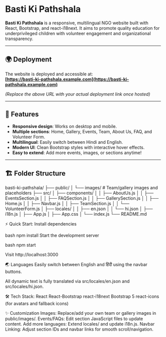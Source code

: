 # Basti Ki Pathshala

**Basti Ki Pathshala** is a responsive, multilingual NGO website built with React, Bootstrap, and react-i18next. It aims to promote quality education for underprivileged children with volunteer engagement and organizational transparency.

---
## 🌍 Deployment

The website is deployed and accessible at:  
**[https://basti-ki-pathshala.example.com](https://basti-ki-pathshala.example.com)**

*(Replace the above URL with your actual deployment link once hosted)*

---
## 🚀 Features

- **Responsive design**: Works on desktop and mobile.
- **Multiple sections**: Home, Gallery, Events, Team, About Us, FAQ, and Volunteer Form.
- **Multilingual**: Easily switch between Hindi and English.
- **Modern UI**: Clean Bootstrap styles with interactive hover effects.
- **Easy to extend**: Add more events, images, or sections anytime!

---

## 🏗️ Folder Structure

basti-ki-pathshala/
├── public/
│   └── images/                  # Team/gallery images and placeholders
├── src/
│   ├── components/
│   │   ├── AboutUs.js
│   │   ├── EventsSection.js
│   │   ├── FAQSection.js
│   │   ├── GallerySection.js
│   │   ├── Home.js
│   │   ├── Navbar.js
│   │   ├── TeamSection.js
│   │   └── VolunteerForm.js
│   ├── locales/
│   │   ├── en.json
│   │   └── hi.json
│   ├── i18n.js
│   ├── App.js
│   ├── App.css
│   └── index.js
└── README.md


⚡ Quick Start:
Install dependencies

bash
npm install
Start the development server

bash
npm start

Visit
http://localhost:3000


🌏 Languages
Easily switch between English and हिंदी using the navbar buttons.

All dynamic text is fully translated via src/locales/en.json and src/locales/hi.json.

🛠️ Tech Stack:
React
React-Bootstrap
react-i18next
Bootstrap 5
react-icons (for avatars and fallback icons)

✨ Customization
Images: Replace/add your own team or gallery images in public/images/.
Events/FAQs: Edit section JavaScript files to update content.
Add more languages: Extend locales/ and update i18n.js.
Navbar Linking: Adjust section IDs and navbar links for smooth scroll/navigation.